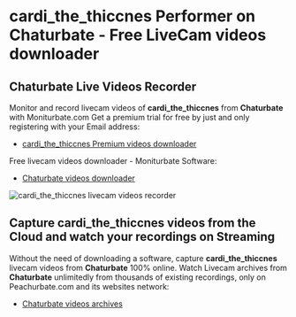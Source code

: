 # cardi_the_thiccnes Performer on Chaturbate - Free LiveCam videos downloader

## Chaturbate Live Videos Recorder

Monitor and record livecam videos of **cardi_the_thiccnes** from **Chaturbate** with Moniturbate.com
Get a premium trial for free by just and only registering with your Email address:
* [cardi_the_thiccnes Premium videos downloader](https://moniturbate.com/request-demo-licence-key.html)

Free livecam videos downloader - Moniturbate Software:
* [Chaturbate videos downloader](https://moniturbate.com/moniturbate-download-software.html)

![cardi_the_thiccnes livecam videos recorder](https://peachurnet.com/templates/moniturbate-software.png)


## Capture cardi_the_thiccnes videos from the Cloud and watch your recordings on Streaming

Without the need of downloading a software, capture **cardi_the_thiccnes** livecam videos from **Chaturbate** 100% online.
Watch Livecam archives from **Chaturbate** unlimitedly from thousands of existing recordings, only on Peachurbate.com and its websites network:
* [Chaturbate videos archives](https://peachurnet.com/)